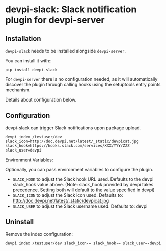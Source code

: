 devpi-slack: Slack notification plugin for devpi-server
=======================================================

Installation
------------

``devpi-slack`` needs to be installed alongside ``devpi-server``.

You can install it with::

    pip install devpi-slack

For ``devpi-server`` there is no configuration needed, as it will automatically discover the plugin through calling hooks using the setuptools entry points mechanism.

Details about configuration below.

Configuration
-------------

devpi-slack can trigger Slack notifications upon package upload.

    devpi index /testuser/dev slack_icon=http://doc.devpi.net/latest/_static/devpicat.jpg slack_hook=https://hooks.slack.com/services/XXX/YYY/ZZZ slack_user=devpi

Environment Variables:

Optionally, you can pass environment variables to configure the plugin.

- ``SLACK_HOOK`` to adjust the Slack hook URL used. Defaults to the devpi slack_hook value above. (Note: slack_hook provided by devpi takes precedence. Setting both will default to the value specified in devpi)
- ``SLACK_ICON`` to adjust the Slack icon used. Defaults to: <http://doc.devpi.net/latest/_static/devpicat.jpg>
- ``SLACK_USER`` to adjust the Slack username used. Defaults to: devpi

Uninstall
---------

Remove the index configuration:

    devpi index /testuser/dev slack_icon-= slack_hook-= slack_user=-devpi
